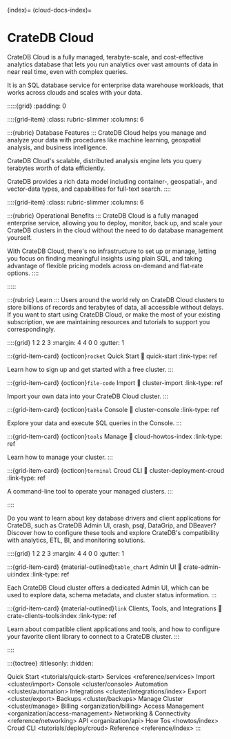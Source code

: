 (index)=
(cloud-docs-index)=

# CrateDB Cloud

CrateDB Cloud is a fully managed, terabyte-scale, and cost-effective
analytics database that lets you run analytics over vast amounts of
data in near real time, even with complex queries.

It is an SQL database service for enterprise data warehouse workloads,
that works across clouds and scales with your data.


:::::{grid}
:padding: 0

::::{grid-item}
:class: rubric-slimmer
:columns: 6

:::{rubric} Database Features
:::
CrateDB Cloud helps you manage and analyze your data with procedures
like machine learning, geospatial analysis, and business intelligence.

CrateDB Cloud's scalable, distributed analysis engine lets you query
terabytes worth of data efficiently.

CrateDB provides a rich data model including container-, geospatial-, and
vector-data types, and capabilities for full-text search.
::::

::::{grid-item}
:class: rubric-slimmer
:columns: 6

:::{rubric} Operational Benefits
:::
CrateDB Cloud is a fully managed enterprise service, allowing you to deploy,
monitor, back up, and scale your CrateDB clusters in the cloud without the
need to do database management yourself.

With CrateDB Cloud, there's no infrastructure to set up or manage, letting you
focus on finding meaningful insights using plain SQL, and taking advantage of
flexible pricing models across on-demand and flat-rate options.
::::

:::::


:::{rubric} Learn
:::
Users around the world rely on CrateDB Cloud clusters to store billions of records
and terabytes of data, all accessible without delays. If you want to start using
CrateDB Cloud, or make the most of your existing subscription, we are maintaining
resources and tutorials to support you correspondingly.


::::{grid} 1 2 2 3
:margin: 4 4 0 0
:gutter: 1


:::{grid-item-card} {octicon}`rocket` Quick Start
:link: quick-start
:link-type: ref

Learn how to sign up and get started with a free cluster.
:::


:::{grid-item-card} {octicon}`file-code` Import
:link: cluster-import
:link-type: ref

Import your own data into your CrateDB Cloud cluster.
:::


:::{grid-item-card} {octicon}`table` Console
:link: cluster-console
:link-type: ref

Explore your data and execute SQL queries in the Console.
:::


:::{grid-item-card} {octicon}`tools` Manage
:link: cloud-howtos-index
:link-type: ref

Learn how to manage your cluster.
:::


:::{grid-item-card} {octicon}`terminal` Croud CLI
:link: cluster-deployment-croud
:link-type: ref

A command-line tool to operate your managed clusters.
:::


::::


Do you want to learn about key database drivers and client applications for
CrateDB, such as CrateDB Admin UI, crash, psql, DataGrip, and DBeaver? Discover
how to configure these tools and explore CrateDB's compatibility with analytics,
ETL, BI, and monitoring solutions.


::::{grid} 1 2 2 3
:margin: 4 4 0 0
:gutter: 1


:::{grid-item-card} {material-outlined}`table_chart` Admin UI
:link: crate-admin-ui:index
:link-type: ref

Each CrateDB Cloud cluster offers a dedicated Admin UI, which can be used to explore
data, schema metadata, and cluster status information.
:::

:::{grid-item-card} {material-outlined}`link` Clients, Tools, and Integrations
:link: crate-clients-tools:index
:link-type: ref

Learn about compatible client applications and tools, and how to configure
your favorite client library to connect to a CrateDB cluster.
:::

::::


:::{toctree}
:titlesonly:
:hidden:

Quick Start <tutorials/quick-start>
Services <reference/services>
Import <cluster/import>
Console <cluster/console>
Automation <cluster/automation>
Integrations <cluster/integrations/index>
Export <cluster/export>
Backups <cluster/backups>
Manage Cluster <cluster/manage>
Billing <organization/billing>
Access Management <organization/access-management>
Networking & Connectivity <reference/networking>
API <organization/api>
How Tos <howtos/index>
Croud CLI <tutorials/deploy/croud>
Reference <reference/index>
:::

[CrateDB]: https://crate.io/product/
[Croud CLI]: https://crate.io/docs/cloud/cli/
[How-To Guides]: https://crate.io/docs/cloud/en/latest/howtos/
[Reference]: https://crate.io/docs/cloud/en/latest/reference/
